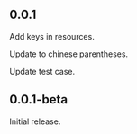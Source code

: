 ## 0.0.1

Add keys in resources.

Update to chinese parentheses.

Update test case.

## 0.0.1-beta

Initial release.
